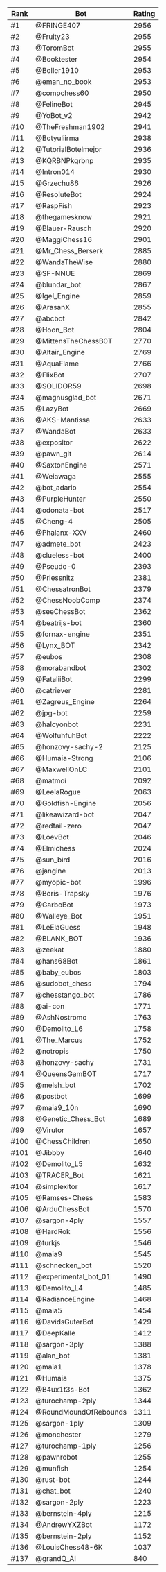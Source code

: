 Rank|Bot|Rating
---|---|---
#1|@FRINGE407|2956
#2|@Fruity23|2955
#3|@ToromBot|2955
#4|@Booktester|2954
#5|@Boller1910|2953
#6|@eman_no_book|2953
#7|@compchess60|2950
#8|@FelineBot|2945
#9|@YoBot_v2|2942
#10|@TheFreshman1902|2941
#11|@Botyuliirma|2938
#12|@TutorialBotelmejor|2936
#13|@KQRBNPkqrbnp|2935
#14|@Intron014|2930
#15|@Grzechu86|2926
#16|@ResoluteBot|2924
#17|@RaspFish|2923
#18|@thegamesknow|2921
#19|@Blauer-Rausch|2920
#20|@MaggiChess16|2901
#21|@Mr_Chess_Berserk|2885
#22|@WandaTheWise|2880
#23|@SF-NNUE|2869
#24|@blundar_bot|2867
#25|@Igel_Engine|2859
#26|@ArasanX|2855
#27|@abcbot|2842
#28|@Hoon_Bot|2804
#29|@MittensTheChessB0T|2770
#30|@Altair_Engine|2769
#31|@AquaFlame|2766
#32|@FlixBot|2707
#33|@SOLIDOR59|2698
#34|@magnusglad_bot|2671
#35|@LazyBot|2669
#36|@AKS-Mantissa|2633
#37|@WandaBot|2633
#38|@expositor|2622
#39|@pawn_git|2614
#40|@SaxtonEngine|2571
#41|@Weiawaga|2555
#42|@bot_adario|2554
#43|@PurpleHunter|2550
#44|@odonata-bot|2517
#45|@Cheng-4|2505
#46|@Phalanx-XXV|2460
#47|@admete_bot|2423
#48|@clueless-bot|2400
#49|@Pseudo-0|2393
#50|@Priessnitz|2381
#51|@ChessatronBot|2379
#52|@ChessNoobComp|2374
#53|@seeChessBot|2362
#54|@beatrijs-bot|2360
#55|@fornax-engine|2351
#56|@Lynx_BOT|2342
#57|@eubos|2308
#58|@morabandbot|2302
#59|@FataliiBot|2299
#60|@catriever|2281
#61|@Zagreus_Engine|2264
#62|@jpg-bot|2259
#63|@halcyonbot|2231
#64|@WolfuhfuhBot|2222
#65|@honzovy-sachy-2|2125
#66|@Humaia-Strong|2106
#67|@MaxwellOnLC|2101
#68|@matmoi|2092
#69|@LeelaRogue|2063
#70|@Goldfish-Engine|2056
#71|@likeawizard-bot|2047
#72|@redtail-zero|2047
#73|@LoevBot|2046
#74|@Elmichess|2024
#75|@sun_bird|2016
#76|@jangine|2013
#77|@myopic-bot|1996
#78|@Boris-Trapsky|1976
#79|@GarboBot|1973
#80|@Walleye_Bot|1951
#81|@LeElaGuess|1948
#82|@BLANK_BOT|1936
#83|@zeekat|1880
#84|@hans68Bot|1861
#85|@baby_eubos|1803
#86|@sudobot_chess|1794
#87|@chesstango_bot|1786
#88|@ai-con|1771
#89|@AshNostromo|1763
#90|@Demolito_L6|1758
#91|@The_Marcus|1752
#92|@notropis|1750
#93|@honzovy-sachy|1731
#94|@QueensGamBOT|1717
#95|@melsh_bot|1702
#96|@postbot|1699
#97|@maia9_10n|1690
#98|@Genetic_Chess_Bot|1689
#99|@Virutor|1657
#100|@ChessChildren|1650
#101|@Jibbby|1640
#102|@Demolito_L5|1632
#103|@TRACER_Bot|1621
#104|@simplexitor|1617
#105|@Ramses-Chess|1583
#106|@ArduChessBot|1570
#107|@sargon-4ply|1557
#108|@HardRok|1556
#109|@turkjs|1546
#110|@maia9|1545
#111|@schnecken_bot|1520
#112|@experimental_bot_01|1490
#113|@Demolito_L4|1485
#114|@RadianceEngine|1468
#115|@maia5|1454
#116|@DavidsGuterBot|1429
#117|@DeepKalle|1412
#118|@sargon-3ply|1388
#119|@alan_bot|1381
#120|@maia1|1378
#121|@Humaia|1375
#122|@B4ux1t3s-Bot|1362
#123|@turochamp-2ply|1344
#124|@RoundMoundOfRebounds|1311
#125|@sargon-1ply|1309
#126|@monchester|1279
#127|@turochamp-1ply|1256
#128|@pawnrobot|1255
#129|@munfish|1254
#130|@rust-bot|1244
#131|@chat_bot|1240
#132|@sargon-2ply|1223
#133|@bernstein-4ply|1215
#134|@AndrewYXZBot|1172
#135|@bernstein-2ply|1152
#136|@LouisChess48-6K|1037
#137|@grandQ_AI|840
